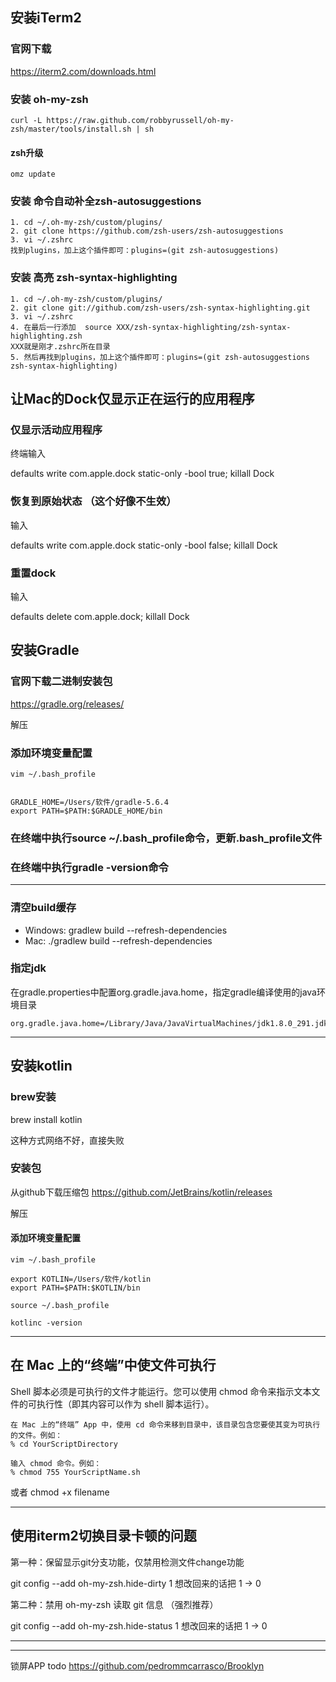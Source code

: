 ## 安装iTerm2

### 官网下载

https://iterm2.com/downloads.html

### 安装 oh-my-zsh

```
curl -L https://raw.github.com/robbyrussell/oh-my-zsh/master/tools/install.sh | sh
```

#### zsh升级

```
omz update
```

### 安装 命令自动补全zsh-autosuggestions

```
1. cd ~/.oh-my-zsh/custom/plugins/
2. git clone https://github.com/zsh-users/zsh-autosuggestions
3. vi ~/.zshrc
找到plugins，加上这个插件即可：plugins=(git zsh-autosuggestions)
```


### 安装 高亮 zsh-syntax-highlighting

```
1. cd ~/.oh-my-zsh/custom/plugins/
2. git clone git://github.com/zsh-users/zsh-syntax-highlighting.git
3. vi ~/.zshrc
4. 在最后一行添加  source XXX/zsh-syntax-highlighting/zsh-syntax-highlighting.zsh
XXX就是刚才.zshrc所在目录
5. 然后再找到plugins，加上这个插件即可：plugins=(git zsh-autosuggestions zsh-syntax-highlighting)
```




## 让Mac的Dock仅显示正在运行的应用程序 

### 仅显示活动应用程序

终端输入

defaults write com.apple.dock static-only -bool true; killall Dock

### 恢复到原始状态 （这个好像不生效）

输入

defaults write com.apple.dock static-only -bool false; killall Dock

### 重置dock

输入

defaults delete com.apple.dock; killall Dock




## 安装Gradle

### 官网下载二进制安装包

https://gradle.org/releases/

解压

### 添加环境变量配置

```
vim ~/.bash_profile


GRADLE_HOME=/Users/软件/gradle-5.6.4
export PATH=$PATH:$GRADLE_HOME/bin 
```

### 在终端中执行source ~/.bash_profile命令，更新.bash_profile文件

### 在终端中执行gradle -version命令

---

### 清空build缓存

- Windows:     gradlew build --refresh-dependencies  
- Mac:     ./gradlew build --refresh-dependencies


### 指定jdk

在gradle.properties中配置org.gradle.java.home，指定gradle编译使用的java环境目录

```
org.gradle.java.home=/Library/Java/JavaVirtualMachines/jdk1.8.0_291.jdk/Contents/Home
```

---


## 安装kotlin


### brew安装

brew install kotlin

这种方式网络不好，直接失败


### 安装包

从github下载压缩包
https://github.com/JetBrains/kotlin/releases


解压

#### 添加环境变量配置

```
vim ~/.bash_profile

export KOTLIN=/Users/软件/kotlin
export PATH=$PATH:$KOTLIN/bin

source ~/.bash_profile

kotlinc -version
```


---

## 在 Mac 上的“终端”中使文件可执行

Shell 脚本必须是可执行的文件才能运行。您可以使用 chmod 命令来指示文本文件的可执行性（即其内容可以作为 shell 脚本运行）。

    在 Mac 上的“终端” App 中，使用 cd 命令来移到目录中，该目录包含您要使其变为可执行的文件。例如：
    % cd YourScriptDirectory

    输入 chmod 命令。例如：
    % chmod 755 YourScriptName.sh


或者  chmod +x filename



---

## 使用iterm2切换目录卡顿的问题

第一种：保留显示git分支功能，仅禁用检测文件change功能

git config --add oh-my-zsh.hide-dirty 1 想改回来的话把 1 -> 0

第二种：禁用 oh-my-zsh 读取 git 信息 （强烈推荐）

git config --add oh-my-zsh.hide-status 1 想改回来的话把 1 -> 0


---









---

锁屏APP  todo
https://github.com/pedrommcarrasco/Brooklyn